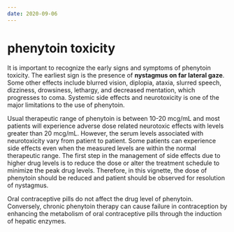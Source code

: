 ```yaml
---
date: 2020-09-06
---
```


# phenytoin toxicity

It is important to recognize the early signs and symptoms of phenytoin toxicity.   The earliest sign is the presence of **nystagmus on far lateral gaze**.  Some other effects include blurred vision, diplopia, ataxia, slurred speech, dizziness, drowsiness, lethargy, and decreased mentation, which progresses to coma.  Systemic side effects and neurotoxicity is one of the major limitations to the use of phenytoin.

Usual therapeutic range of phenytoin is between 10-20 mcg/mL and most patients will experience adverse dose related neurotoxic effects with levels greater than 20 mcg/mL.  However, the serum levels associated with neurotoxicity vary from patient to patient.  Some patients can experience side effects even when the measured levels are within the normal therapeutic range.  The first step in the management of side effects due to higher drug levels is to reduce the dose or alter the treatment schedule to minimize the peak drug levels.  Therefore, in this vignette, the dose of phenytoin should be reduced and patient should be observed for resolution of nystagmus.

Oral contraceptive pills do not affect the drug level of phenytoin.  Conversely, chronic phenytoin therapy can cause failure in contraception by enhancing the metabolism of oral contraceptive pills through the induction of hepatic enzymes.
